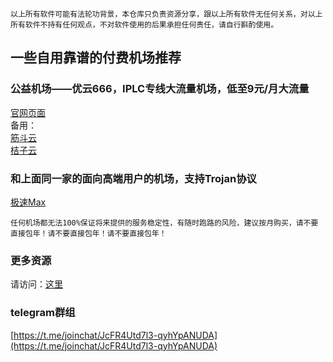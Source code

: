 `以上所有软件可能有法轮功背景，本仓库只负责资源分享，跟以上所有软件无任何关系，对以上所有软件不持有任何观点，不对软件使用的后果承担任何责任，请自行斟酌使用。`
## 一些自用靠谱的付费机场推荐
### 公益机场——优云666，IPLC专线大流量机场，低至9元/月大流量
[官网页面](https://masuit.tk/1dvIHm)  
备用：  
[筋斗云](https://masuit.tk/2cnXE8)  
[桔子云](https://masuit.tk/juzi)  

### 和上面同一家的面向高端用户的机场，支持Trojan协议
[极速Max](https://masuit.tk/2cYr5H)  

`任何机场都无法100%保证将来提供的服务稳定性，有随时跑路的风险，建议按月购买，请不要直接包年！请不要直接包年！请不要直接包年！`

### 更多资源
请访问：[这里](https://ldqk.vercel.app/)

### telegram群组
[https://t.me/joinchat/JcFR4Utd7l3-qyhYpANUDA](https://t.me/joinchat/JcFR4Utd7l3-qyhYpANUDA)
